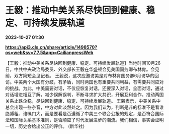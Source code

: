 # 王毅：推动中美关系尽快回到健康、稳定、可持续发展轨道

**2023-10-27 01:30**

**https://api3.cls.cn/share/article/1498570?os=web&sv=7.7.5&app=CailianpressWeb**

【王毅：推动中美关系尽快回到健康、稳定、可持续发展轨道】当地时间10月26日，中共中央政治局委员、外交部长王毅在华盛顿会见美国国务卿布林肯。会见前，双方简短会见记者。 王毅说，这次应邀访美是对布林肯国务卿6月访华的回访。中美两个大国有分歧，有矛盾，同时两国也有重要共同利益，有需要共同应对的挑战。为此，中美需要对话，不仅应恢复对话，还要深入对话，全面对话，通过对话增进相互了解，减少误解误判，不断寻求扩大共识，开展互利合作。推动两国关系止跌企稳，尽快回到健康、稳定、可持续发展轨道。 王毅表示，中美关系中总会出现一些杂音，中方对此淡然处之。因为我们认为，判断是非的标准不是看谁胳膊粗、谁嗓门大，而是要看是否遵循了中美三个联合公报的规定，是否符合国际法和国际关系基本准则，是否顺应了时代发展进步的潮流。我们相信，事实会证明一切，历史会给出公正的评价。 (新华社)